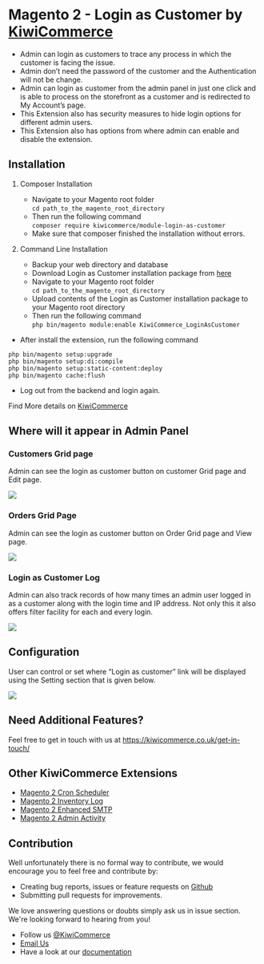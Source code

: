 # Magento 2 - Login as Customer by [KiwiCommerce](https://kiwicommerce.co.uk/)
- Admin can login as customers to trace any process in which the customer is facing the issue.
- Admin don’t need the password of the customer and the Authentication will not be change.
- Admin can login as customer from the admin panel in just one click and is able to process on the storefront as a customer and is  redirected to My Account’s page.
- This Extension also has security measures to hide login options for different admin users.
- This Extension also has options from where admin can enable and disable the extension.

## Installation
1. Composer Installation
      - Navigate to your Magento root folder<br />
            `cd path_to_the_magento_root_directory`
      - Then run the following command<br />
            `composer require kiwicommerce/module-login-as-customer`
      - Make sure that composer finished the installation without errors.

 2. Command Line Installation
      - Backup your web directory and database
      - Download Login as Customer installation package from [here](https://github.com/kiwicommerce/magento2-login-as-customer/releases/download/v1.0.2/kiwicommerce-login-as-customer-v102.zip)
      - Navigate to your Magento root folder<br />
          `cd path_to_the_magento_root_directory`<br />      
      - Upload contents of the Login as Customer installation package to your Magento root directory
      - Then run the following command<br />
          `php bin/magento module:enable KiwiCommerce_LoginAsCustomer`<br />
   
- After install the extension, run the following command
```
php bin/magento setup:upgrade
php bin/magento setup:di:compile
php bin/magento setup:static-content:deploy
php bin/magento cache:flush
```
- Log out from the backend and login again.
          
Find More details on [KiwiCommerce](https://kiwicommerce.co.uk/extensions/magento2-login-as-customer)

## Where will it appear in Admin Panel
### Customers Grid page
Admin can see the login as customer button on customer Grid page and Edit page.

<img src="https://kiwicommerce.co.uk/wp-content/uploads/2018/06/login-as-customer-customer-grid.jpg"/><br/>

### Orders Grid Page
Admin can see the login as customer button on Order Grid page and View page.

<img src="https://kiwicommerce.co.uk/wp-content/uploads/2018/06/login-as-customer-order-grid.jpg"/><br/>

### Login as Customer Log 
Admin can also track records of how many times an admin user logged in as a customer along with the login time and IP address. Not only this it also offers filter facility for each and every login.

<img src="https://kiwicommerce.co.uk/wp-content/uploads/2018/06/login-as-customer-login-log.jpg"/> <br/>

## Configuration
User can control or set where “Login as customer” link will be displayed using the Setting section that is given below.

<img src="https://kiwicommerce.co.uk/wp-content/uploads/2018/06/login-as-customer-system-configuration.jpg" /> <br/>

## Need Additional Features?
Feel free to get in touch with us at https://kiwicommerce.co.uk/get-in-touch/

## Other KiwiCommerce Extensions
* [Magento 2 Cron Scheduler](https://kiwicommerce.co.uk/extensions/magento2-cron-scheduler/)
* [Magento 2 Inventory Log](https://kiwicommerce.co.uk/extensions/magento2-inventory-log/)
* [Magento 2 Enhanced SMTP](https://kiwicommerce.co.uk/extensions/magento2-enhanced-smtp/)
* [Magento 2 Admin Activity](https://kiwicommerce.co.uk/extensions/magento2-admin-activity/)

## Contribution
Well unfortunately there is no formal way to contribute, we would encourage you to feel free and contribute by:
 
  - Creating bug reports, issues or feature requests on <a target="_blank" href="https://github.com/kiwicommerce/magento2-login-as-customer/issues">Github</a>
  - Submitting pull requests for improvements.
    
We love answering questions or doubts simply ask us in issue section. We're looking forward to hearing from you!
 
  - Follow us <a href="https://twitter.com/KiwiCommerce">@KiwiCommerce</a>
  - <a href="mailto:support@kiwicommerce.co.uk">Email Us</a>
  - Have a look at our <a href="https://kiwicommerce.co.uk/docs/login-as-customer/">documentation</a>
